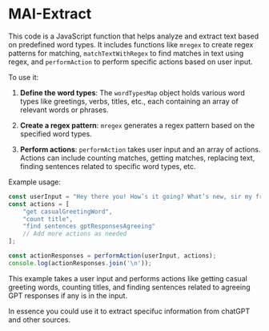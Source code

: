 # MAI-Extract

This code is a JavaScript function that helps analyze and extract text based on predefined word types. It includes functions like `mregex` to create regex patterns for matching, `matchTextWithRegex` to find matches in text using regex, and `performAction` to perform specific actions based on user input.

To use it:

1. **Define the word types**: The `wordTypesMap` object holds various word types like greetings, verbs, titles, etc., each containing an array of relevant words or phrases.

2. **Create a regex pattern**: `mregex` generates a regex pattern based on the specified word types.

3. **Perform actions**: `performAction` takes user input and an array of actions. Actions can include counting matches, getting matches, replacing text, finding sentences related to specific word types, etc.

Example usage: 

```javascript
const userInput = "Hey there you! How’s it going? What’s new, sir my friend? Hiya! Nice to see you!";
const actions = [
    "get casualGreetingWord",
    "count title",
    "find sentences gptResponsesAgreeing"
    // Add more actions as needed
];

const actionResponses = performAction(userInput, actions);
console.log(actionResponses.join('\n'));
```

This example takes a user input and performs actions like getting casual greeting words, counting titles, and finding sentences related to agreeing GPT responses if any is in the input.

In essence you could use it to extract specifuc information from chatGPT and other sources.
